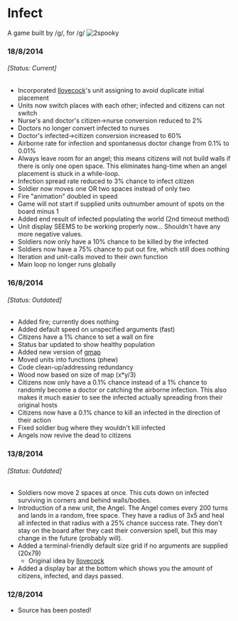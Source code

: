 Infect
======

A game built by /g/, for /g/
![2spooky](http://oi62.tinypic.com/25gz1vo.jpg "Infect")

### 18/8/2014
###### [Status: Current]
- Incorporated [Ilovecock](https://github.com/ilovecock)'s unit assigning to avoid duplicate initial placement
- Units now switch places with each other; infected and citizens can not switch
- Nurse's and doctor's citizen->nurse conversion reduced to 2%
- Doctors no longer convert infected to nurses
- Doctor's infected->citizen conversion increased to 60%
- Airborne rate for infection and spontaneous doctor change from 0.1% to 0.01%
- Always leave room for an angel; this means citizens will not build 
  walls if there is only one open space. This eliminates hang-time when an angel
  placement is stuck in a while-loop.
- Infection spread rate reduced to 3% chance to infect citizen
- Soldier now moves one OR two spaces instead of only two
- Fire "animation" doubled in speed
- Game will not start if supplied units outnumber amount of spots on the board minus 1
- Added end result of infected populating the world (2nd timeout method)
- Unit display SEEMS to be working properly now... Shouldn't have any more negative values.
- Soldiers now only have a 10% chance to be killed by the infected
- Soldiers now have a 75% chance to put out fire, which still does nothing
- Iteration and unit-calls moved to their own function
- Main loop no longer runs globally

### 16/8/2014
###### [Status: Outdated]
- Added fire; currently does nothing
- Added default speed on unspecified arguments (fast)
- Citizens have a 1% chance to set a wall on fire
- Status bar updated to show healthy population
- Added new version of [gmap](maps/gmap-v2.vrs)
- Moved units into functions (phew)
- Code clean-up/addressing redundancy
- Wood now based on size of map (x*y/3)
- Citizens now only have a 0.1% chance instead of a 1%
  chance to randomly become a doctor or catching the
  airborne infection. This also makes it much easier to see
  the infected actually spreading from their original hosts
- Citizens now have a 0.1% chance to kill an infected in the direction of their action
- Fixed soldier bug where they wouldn't kill infected
- Angels now revive the dead to citizens


### 13/8/2014
###### [Status: Outdated]
- Soldiers now move 2 spaces at once. This cuts down on
infected surviving in corners and behind walls/bodies.
- Introduction of a new unit, the Angel. The Angel comes
every 200 turns and lands in a random, free space. They
have a radius of 3x5 and heal all infected in that radius
with a 25% chance success rate. They don't stay on the
board after they cast their conversion spell, but this
may change in the future (probably will).
- Added a terminal-friendly default size grid if no arguments
are supplied (20x79)
  - Original idea by [Ilovecock](https://github.com/ilovecock)
- Added a display bar at the bottom which shows you the
amount of citizens, infected, and days passed.

### 12/8/2014
- Source has been posted!
